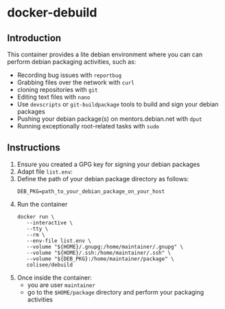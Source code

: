 # docker-debuild

## Introduction
This container provides a lite debian environment where you can can perform debian packaging activities, such as:
- Recording bug issues with `reportbug`
- Grabbing files over the network with `curl`
- cloning repositories with `git`
- Editing text files with `nano`
- Use `devscripts` or `git-buildpackage` tools to build and sign your debian packages
- Pushing your debian package(s) on mentors.debian.net with `dput`
- Running exceptionally root-related tasks with `sudo`

## Instructions
1. Ensure you created a GPG key for signing your debian packages
1. Adapt file `list.env`:
1. Define the path of your debian package directory as follows:
   ```
   DEB_PKG=path_to_your_debian_package_on_your_host
   ```
1. Run the container
   ```
   docker run \
      --interactive \
      --tty \
      --rm \
      --env-file list.env \
      --volume "${HOME}/.gnupg:/home/maintainer/.gnupg" \
      --volume "${HOME}/.ssh:/home/maintainer/.ssh" \
      --volume "${DEB_PKG}:/home/maintainer/package" \
      colisee/debuild
   ```
1. Once inside the container:
   - you are user `maintainer` 
   - go to the `$HOME/package` directory and perform your packaging activities

